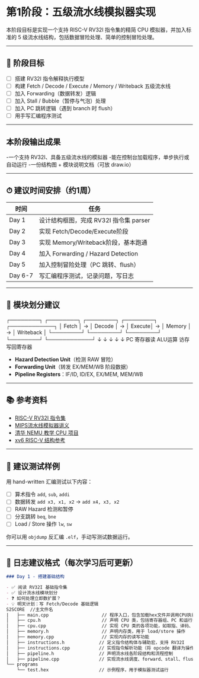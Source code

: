 # 第1阶段：五级流水线模拟器实现

本阶段目标是实现一个支持 RISC-V RV32I 指令集的精简 CPU 模拟器，并加入标准的 5 级流水线结构，包括数据冒险处理、简单的控制冒险处理。

---

## 🎯 阶段目标

- [ ] 搭建 RV32I 指令解释执行模型
- [ ] 构建 Fetch / Decode / Execute / Memory / Writeback 五级流水线
- [ ] 加入 Forwarding（数据转发）逻辑
- [ ] 加入 Stall / Bubble（暂停与气泡）处理
- [ ] 加入 PC 跳转逻辑（遇到 branch 时 flush）
- [ ] 用手写汇编程序测试

---

## 本阶段输出成果

-一个支持 RV32I、具备五级流水线的模拟器
-能在控制台加载程序，单步执行或自动运行
-一份结构图 + 模块说明文档（可放 draw.io）

---

## ⏱ 建议时间安排（约1周）

| 时间 | 任务 |
|------|------|
| Day 1 | 设计结构框图，完成 RV32I 指令集 parser |
| Day 2 | 实现 Fetch/Decode/Execute阶段 |
| Day 3 | 实现 Memory/Writeback阶段，基本跑通 |
| Day 4 | 加入 Forwarding / Hazard Detection |
| Day 5 | 加入控制冒险处理（PC 跳转、flush） |
| Day 6-7 | 写汇编程序测试，记录问题，写日志 |

---

## 🧩 模块划分建议

┌────────┐ ┌────────┐ ┌────────┐ ┌────────┐ ┌────────────┐
│ Fetch │ → │ Decode │ → │ Execute│ → │ Memory │ → │ Writeback │
└────────┘ └────────┘ └────────┘ └────────┘ └────────────┘
↓ ↓ ↓ ↓ ↓
PC 寄存器读 ALU运算 访存 写回寄存器


- **Hazard Detection Unit**（检测 RAW 冒险）
- **Forwarding Unit**（转发 EX/MEM/WB 阶段数据）
- **Pipeline Registers**：IF/ID, ID/EX, EX/MEM, MEM/WB

---

## 📚 参考资料

- [RISC-V RV32I 指令集](https://github.com/riscvarchive/riscv-isa-manual/blob/main/src/base.tex)
- [MIPS流水线模拟器讲义](https://zhuanlan.zhihu.com/p/138176874)
- [清华 NEMU 教学 CPU 项目](https://ysyx.oscc.cc/)
- [xv6 RISC-V 结构参考](https://github.com/mit-pdos/xv6-riscv)

---

## 🧪 建议测试样例

用 hand-written 汇编测试以下内容：

- [ ] 算术指令 `add`, `sub`, `addi`
- [ ] 数据转发 `add x3, x1, x2` → `add x4, x3, x2`
- [ ] RAW Hazard 检测和暂停
- [ ] 分支跳转 `beq`, `bne`
- [ ] Load / Store 操作 `lw`, `sw`

你可以用 `objdump` 反汇编 `.elf`，手动写测试数据运行。

---

## 📘 日志建议格式（每次学习后可更新）

```markdown
### Day 1 - 搭建基础结构

- ✅ 阅读 RV32I 基础指令集
- ✅ 设计流水线模块划分
- ❓ 如何处理立即数扩展？
- 💡 明天计划：写 Fetch/Decode 基础逻辑
S2SCORE  //主文件名
|   ├── main.cpp                    // 程序入口，包含加载hex文件并调用CPU执行
│   ├── cpu.h                       // 声明 CPU 类，包括寄存器组、PC 和运行控制函数
│   ├── cpu.cpp                     // 实现 CPU 类的各项功能，如取指、译码、执行等
│   ├── memory.h                    // 声明内存类，用于 load/store 操作
│   ├── memory.cpp                  // 实现内存的读写功能
│   ├── instructions.h             // 定义指令结构体与辅助宏，支持 RV32I
│   ├── instructions.cpp           // 实现指令解析功能（将 opcode 翻译为操作）
│   ├── pipeline.h                 // 声明流水线各阶段结构和流程控制
│   ├── pipeline.cpp               // 实现流水线调度、forward、stall、flush 等逻辑
└── programs
    └── test.hex                   // 示例程序，用于模拟器测试运行